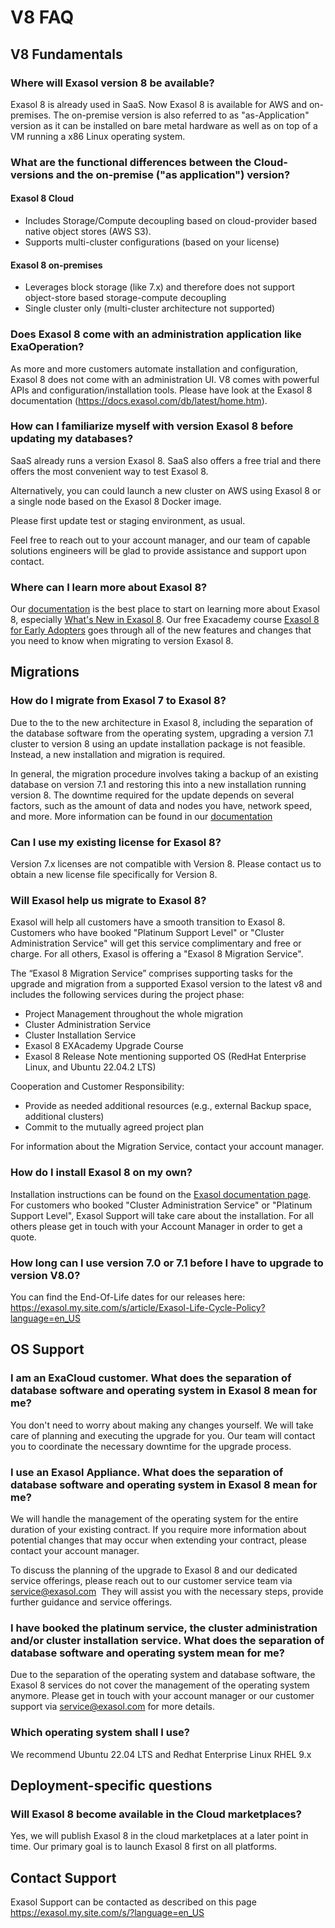  # V8 FAQ
## V8 Fundamentals

### Where will Exasol version 8 be available?

Exasol 8 is already used in SaaS.
Now Exasol 8 is available for AWS and on-premises.
The on-premise version is also referred to as "as-Application" version as it can be installed on bare metal hardware as well as on top of a VM running a x86 Linux operating system.

### What are the functional differences between the Cloud-versions and the on-premise ("as application") version?

#### Exasol 8 Cloud
* Includes Storage/Compute decoupling based on cloud-provider based native object stores (AWS S3).
* Supports multi-cluster configurations (based on your license)

#### Exasol 8 on-premises
* Leverages block storage (like 7.x) and therefore does not support object-store based storage-compute decoupling
* Single cluster only (multi-cluster architecture not supported)

### Does Exasol 8 come with an administration application like ExaOperation?

As more and more customers automate installation and configuration, Exasol 8 does not come with an administration UI.
V8 comes with powerful APIs and configuration/installation tools. Please have look at the Exasol 8 documentation (https://docs.exasol.com/db/latest/home.htm).

### How can I familiarize myself with version Exasol 8 before updating my databases? 

SaaS already runs a version Exasol 8. SaaS also offers a free trial and there offers the most convenient way to test Exasol 8.

Alternatively, you can could launch a new cluster on AWS using Exasol 8 or a single node based on the Exasol 8 Docker image.

Please first update test or staging environment, as usual.

Feel free to reach out to your account manager, and our team of capable solutions engineers will be glad to provide assistance and support upon contact.

### Where can I learn more about Exasol 8?
Our [documentation](https://docs.exasol.com/db/latest/home.htm) is the best place to start on learning more about Exasol 8, especially [What's New in Exasol 8](https://docs.exasol.com/db/latest/get_started/whats-new-in-v8.htm). Our free Exacademy course [Exasol 8 for Early Adopters](https://exacademy.exasol.com/courses/course-v1:Exasol+8NEW+X/about) goes through all of the new features and changes that you need to know when migrating to version Exasol 8.

## Migrations
### How do I migrate from Exasol 7 to Exasol 8?

Due to the to the new architecture in Exasol 8, including the separation of the database software from the operating system, upgrading a version 7.1 cluster to version 8 using an update installation package is not feasible. Instead, a new installation and migration is required.

In general, the migration procedure involves taking a backup of an existing database on version 7.1 and restoring this into a new installation running version 8. The downtime required for the update depends on several factors, such as the amount of data and nodes you have, network speed, and more. More information can be found in our [documentation](https://docs.exasol.com/db/latest/administration/aws/upgrade/migrate_71_v8.htm)

### Can I use my existing license for Exasol 8?
Version 7.x licenses are not compatible with Version 8. Please contact us to obtain a new license file specifically for Version 8.

### Will Exasol help us migrate to Exasol 8?
Exasol will help all customers have a smooth transition to Exasol 8. Customers who have booked "Platinum Support Level" or "Cluster Administration Service" will get this service complimentary and free or charge. For all others, Exasol is offering a "Exasol 8 Migration Service".

The “Exasol 8 Migration Service” comprises supporting tasks for the upgrade and migration from a supported Exasol version to the latest v8 and includes the following services during the project phase:
* Project Management throughout the whole migration
* Cluster Administration Service
* Cluster Installation Service
* Exasol 8 EXAcademy Upgrade Course
* Exasol 8 Release Note mentioning supported OS (RedHat Enterprise Linux, and Ubuntu 22.04.2 LTS)

Cooperation and Customer Responsibility:
* Provide as needed additional resources (e.g., external Backup space, additional clusters)
* Commit to the mutually agreed project plan

For information about the Migration Service, contact your account manager.


### How do I install Exasol 8 on my own?
Installation instructions can be found on the [Exasol documentation page](https://docs.exasol.com/db/latest/home.htm). For customers who booked "Cluster Administration Service" or "Platinum Support Level", Exasol Support will take care about the installation. For all others please get in touch with your Account Manager in order to get a quote.


### How long can I use version 7.0 or 7.1 before I have to upgrade to version V8.0?

You can find the End-Of-Life dates for our releases here: https://exasol.my.site.com/s/article/Exasol-Life-Cycle-Policy?language=en_US

## OS Support

### I am an ExaCloud customer. What does the separation of database software and operating system in Exasol 8 mean for me?

You don't need to worry about making any changes yourself. We will take care of planning and executing the upgrade for you. Our team will contact you to coordinate the necessary downtime for the upgrade process.

### I use an Exasol Appliance. What does the separation of database software and operating system in Exasol 8 mean for me?

We will handle the management of the operating system for the entire duration of your existing contract. If you require more information about potential changes that may occur when extending your contract, please contact your account manager.

To discuss the planning of the upgrade to Exasol 8 and our dedicated service offerings, please reach out to our customer service team via service@exasol.com  They will assist you with the necessary steps, provide further guidance and service offerings.

### I have booked the platinum service, the cluster administration and/or cluster installation service. What does the separation of database software and operating system mean for me?

Due to the separation of the operating system and database software, the Exasol 8 services do not cover the management of the operating system anymore.
Please get in touch with your account manager or our customer support via service@exasol.com for more details.

### Which operating system shall I use?

We recommend Ubuntu 22.04 LTS and Redhat Enterprise Linux RHEL 9.x


## Deployment-specific questions

### Will Exasol 8 become available in the Cloud marketplaces?

Yes, we will publish Exasol 8 in the cloud marketplaces at a later point in time. Our primary goal is to launch Exasol 8 first on all platforms.

## Contact Support
Exasol Support can be contacted as described on this page https://exasol.my.site.com/s/?language=en_US 

